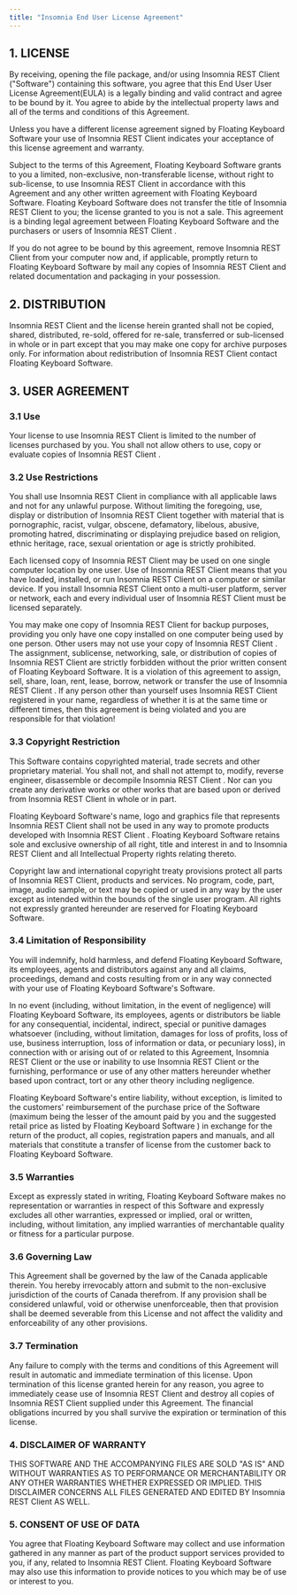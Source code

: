 ```yaml
---
title: "Insomnia End User License Agreement"
---
```


## 1. LICENSE

By receiving, opening the file package, and/or using Insomnia REST Client ("Software") containing this software, you agree that this End User User License Agreement(EULA) is a legally binding and valid contract and agree to be bound by it. You agree to abide by the intellectual property laws and all of the terms and conditions of this Agreement.

Unless you have a different license agreement signed by Floating Keyboard Software your use of Insomnia REST Client indicates your acceptance of this license agreement and warranty.

Subject to the terms of this Agreement, Floating Keyboard Software grants to you a limited, non-exclusive, non-transferable license, without right to sub-license, to use Insomnia REST Client in accordance with this Agreement and any other written agreement with Floating Keyboard Software. Floating Keyboard Software does not transfer the title of Insomnia REST Client to you; the license granted to you is not a sale. This agreement is a binding legal agreement between Floating Keyboard Software and the purchasers or users of Insomnia REST Client .

If you do not agree to be bound by this agreement, remove Insomnia REST Client from your computer now and, if applicable, promptly return to Floating Keyboard Software by mail any copies of Insomnia REST Client and related documentation and packaging in your possession.

## 2. DISTRIBUTION

Insomnia REST Client and the license herein granted shall not be copied, shared, distributed, re-sold, offered for re-sale, transferred or sub-licensed in whole or in part except that you may make one copy for archive purposes only. For information about redistribution of Insomnia REST Client contact Floating Keyboard Software.

## 3. USER AGREEMENT

### 3.1 Use

Your license to use Insomnia REST Client is limited to the number of licenses purchased by you. You shall not allow others to use, copy or evaluate copies of Insomnia REST Client .

### 3.2 Use Restrictions

You shall use Insomnia REST Client in compliance with all applicable laws and not for any unlawful purpose. Without limiting the foregoing, use, display or distribution of Insomnia REST Client together with material that is pornographic, racist, vulgar, obscene, defamatory, libelous, abusive, promoting hatred, discriminating or displaying prejudice based on religion, ethnic heritage, race, sexual orientation or age is strictly prohibited.

Each licensed copy of Insomnia REST Client may be used on one single computer location by one user. Use of Insomnia REST Client means that you have loaded, installed, or run Insomnia REST Client on a computer or similar device. If you install Insomnia REST Client onto a multi-user platform, server or network, each and every individual user of Insomnia REST Client must be licensed separately.

You may make one copy of Insomnia REST Client for backup purposes, providing you only have one copy installed on one computer being used by one person. Other users may not use your copy of Insomnia REST Client . The assignment, sublicense, networking, sale, or distribution of copies of Insomnia REST Client are strictly forbidden without the prior written consent of Floating Keyboard Software. It is a violation of this agreement to assign, sell, share, loan, rent, lease, borrow, network or transfer the use of Insomnia REST Client . If any person other than yourself uses Insomnia REST Client registered in your name, regardless of whether it is at the same time or different times, then this agreement is being violated and you are responsible for that violation!

### 3.3 Copyright Restriction

This Software contains copyrighted material, trade secrets and other proprietary material. You shall not, and shall not attempt to, modify, reverse engineer, disassemble or decompile Insomnia REST Client . Nor can you create any derivative works or other works that are based upon or derived from Insomnia REST Client in whole or in part.

Floating Keyboard Software's name, logo and graphics file that represents Insomnia REST Client shall not be used in any way to promote products developed with Insomnia REST Client . Floating Keyboard Software retains sole and exclusive ownership of all right, title and interest in and to Insomnia REST Client and all Intellectual Property rights relating thereto.

Copyright law and international copyright treaty provisions protect all parts of Insomnia REST Client, products and services. No program, code, part, image, audio sample, or text may be copied or used in any way by the user except as intended within the bounds of the single user program. All rights not expressly granted hereunder are reserved for Floating Keyboard Software.

### 3.4 Limitation of Responsibility

You will indemnify, hold harmless, and defend Floating Keyboard Software, its employees, agents and distributors against any and all claims, proceedings, demand and costs resulting from or in any way connected with your use of Floating Keyboard Software's Software.

In no event (including, without limitation, in the event of negligence) will Floating Keyboard Software, its employees, agents or distributors be liable for any consequential, incidental, indirect, special or punitive damages whatsoever (including, without limitation, damages for loss of profits, loss of use, business interruption, loss of information or data, or pecuniary loss), in connection with or arising out of or related to this Agreement, Insomnia REST Client or the use or inability to use Insomnia REST Client or the furnishing, performance or use of any other matters hereunder whether based upon contract, tort or any other theory including negligence.

Floating Keyboard Software's entire liability, without exception, is limited to the customers' reimbursement of the purchase price of the Software (maximum being the lesser of the amount paid by you and the suggested retail price as listed by Floating Keyboard Software ) in exchange for the return of the product, all copies, registration papers and manuals, and all materials that constitute a transfer of license from the customer back to Floating Keyboard Software.

### 3.5 Warranties

Except as expressly stated in writing, Floating Keyboard Software makes no representation or warranties in respect of this Software and expressly excludes all other warranties, expressed or implied, oral or written, including, without limitation, any implied warranties of merchantable quality or fitness for a particular purpose.

### 3.6 Governing Law

This Agreement shall be governed by the law of the Canada applicable therein. You hereby irrevocably attorn and submit to the non-exclusive jurisdiction of the courts of Canada therefrom. If any provision shall be considered unlawful, void or otherwise unenforceable, then that provision shall be deemed severable from this License and not affect the validity and enforceability of any other provisions.

### 3.7 Termination

Any failure to comply with the terms and conditions of this Agreement will result in automatic and immediate termination of this license. Upon termination of this license granted herein for any reason, you agree to immediately cease use of Insomnia REST Client and destroy all copies of Insomnia REST Client supplied under this Agreement. The financial obligations incurred by you shall survive the expiration or termination of this license.

### 4. DISCLAIMER OF WARRANTY

THIS SOFTWARE AND THE ACCOMPANYING FILES ARE SOLD "AS IS" AND WITHOUT WARRANTIES AS TO PERFORMANCE OR MERCHANTABILITY OR ANY OTHER WARRANTIES WHETHER EXPRESSED OR IMPLIED. THIS DISCLAIMER CONCERNS ALL FILES GENERATED AND EDITED BY Insomnia REST Client AS WELL.

### 5. CONSENT OF USE OF DATA

You agree that Floating Keyboard Software may collect and use information gathered in any manner as part of the product support services provided to you, if any, related to Insomnia REST Client. Floating Keyboard Software may also use this information to provide notices to you which may be of use or interest to you.
 	

